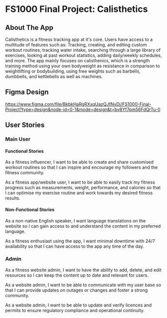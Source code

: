 # FS1000 Final Project: Calisthetics

## About The App

Calisthetics is a fitness tracking app at it's core. Users have access to a multitude of features such as: Tracking, creating, and editing custom workout routines, tracking water intake, searching through a large library of exercises, looking at past workout statistics, adding daily/weekly schedules, and more. The app mainly focuses on calisthenics, which is a strength training method using your own bodyweight as resistance in comparison to weightlifting or bodybuilding, using free weights such as barbells, dumbbells, and kettlebells as well as machines.

## Figma Design

https://www.figma.com/file/BkbkHaRgRXxqUazQJfNyDj/FS1000-Final-Project?type=design&node-id=0-1&mode=design&t=bv8Yf7pm56FdQrTu-0

## User Stories

### Main User

#### Functional Stories

As a fitness influencer, I want to be able to create and share customised workout routines so that I can inspire and encourage my followers and the fitness community.

As a fitness app/website user, I want to be able to easily track my fitness progress such as measurements, weight, performance, and calories so that I can optimise my exercise routine and work towards my desired fitness results.

#### Non-Functional Stories

As a non-native English speaker, I want language translations on the website so I can gain access to and understand the content in my preferred language.

As a fitness enthusiast using the app, I want minimal downtime with 24/7 availability so that I can have access to the app any time of the day.

### Admin

As a fitness website admin, I want to have the ability to add, delete, and edit resources so I can keep the content up to date and relevant for users.

As a website admin, I want to be able to communicate with my user base so that I can provide updates on outages or changes and foster a strong community.

As a website admin, I want to be able to update and verify licences and permits to ensure regulatory compliance and operational continuity.

